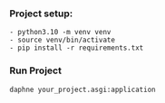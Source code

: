 ### Project setup:
```
- python3.10 -m venv venv
- source venv/bin/activate
- pip install -r requirements.txt
```
### Run Project
```
daphne your_project.asgi:application
```